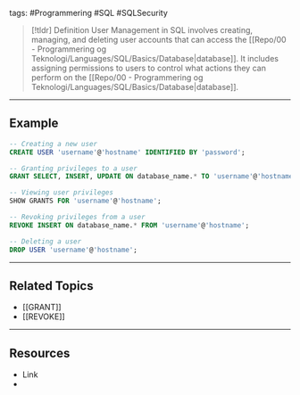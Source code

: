 tags: #Programmering #SQL #SQLSecurity

> [!tldr] Definition
> User Management in SQL involves creating, managing, and deleting user accounts that can access the [[Repo/00 - Programmering og Teknologi/Languages/SQL/Basics/Database|database]].
> It includes assigning permissions to users to control what actions they can perform on the [[Repo/00 - Programmering og Teknologi/Languages/SQL/Basics/Database|database]].

---

## Example
```sql
-- Creating a new user
CREATE USER 'username'@'hostname' IDENTIFIED BY 'password';

-- Granting privileges to a user
GRANT SELECT, INSERT, UPDATE ON database_name.* TO 'username'@'hostname';

-- Viewing user privileges
SHOW GRANTS FOR 'username'@'hostname';

-- Revoking privileges from a user
REVOKE INSERT ON database_name.* FROM 'username'@'hostname';

-- Deleting a user
DROP USER 'username'@'hostname';
```

---

## Related Topics
- [[GRANT]]
- [[REVOKE]]

---

## Resources
- Link
- 